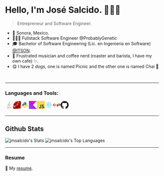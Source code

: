 # Hello, I'm José Salcido. 🧑🏽‍💻
> Entrepreneur and Software Engineer.

- 📍  Sonora, Mexico.
- 🧑🏽‍💻  Fullstack Software Engineer @ProbablyGenetic
- 🎓  Bachelor of Software Engineering (Lic. en Ingenieria en Software) [@ITSON](https://www.itson.mx).
- 🎸  Frustrated musician and coffee nerd (roaster and barista, I have my own cafe) ✨.
- 😋  I have 2 dogs, one is named Picnic and the other one is named Chai 🦮

<br />

---

### Languages and Tools:

<img align="left" alt="Java" width="26px" src="https://raw.githubusercontent.com/github/explore/80688e429a7d4ef2fca1e82350fe8e3517d3494d/topics/java/java.png" />
<img align="left" alt="Ruby" width="26px" src="https://raw.githubusercontent.com/github/explore/80688e429a7d4ef2fca1e82350fe8e3517d3494d/topics/ruby/ruby.png" />
<img align="left" alt="Python" width="26px" src="https://raw.githubusercontent.com/github/explore/80688e429a7d4ef2fca1e82350fe8e3517d3494d/topics/python/python.png" />
<img align="left" alt="Kotlin" width="26px" src="https://raw.githubusercontent.com/github/explore/80688e429a7d4ef2fca1e82350fe8e3517d3494d/topics/kotlin/kotlin.png" />
<img align="left" alt="JavaScript" width="26px" src="https://raw.githubusercontent.com/github/explore/80688e429a7d4ef2fca1e82350fe8e3517d3494d/topics/javascript/javascript.png" />
<img align="left" alt="React" width="26px" src="https://raw.githubusercontent.com/github/explore/80688e429a7d4ef2fca1e82350fe8e3517d3494d/topics/react/react.png" />
<img align="left" alt="Git" width="26px" src="https://raw.githubusercontent.com/github/explore/80688e429a7d4ef2fca1e82350fe8e3517d3494d/topics/git/git.png" />
<img align="left" alt="GitHub" width="26px" src="https://raw.githubusercontent.com/github/explore/78df643247d429f6cc873026c0622819ad797942/topics/github/github.png" />

<br />
<br />

---
## Github Stats

![jmsalcido's Stats](https://github-readme-stats.vercel.app/api?username=jmsalcido&theme=vue-dark&show_icons=true&hide_border=false&count_private=true)
![jmsalcido's Top Languages](https://github-readme-stats.vercel.app/api/top-langs/?username=jmsalcido&theme=vue-dark&show_icons=true&hide_border=false&layout=compact)


---
### Resume


💬  My [resume](https://jmsalcido.dev/?utm_source=github&utm_campaign=github-profile).
